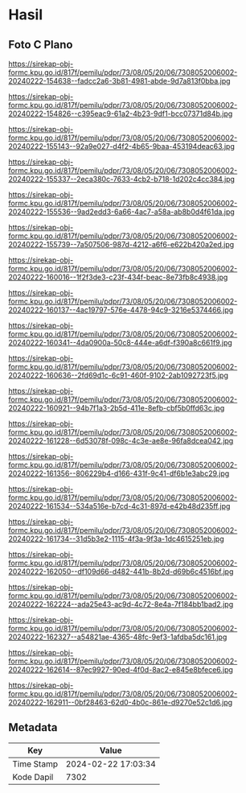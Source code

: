 # Hasil

## Foto C Plano

https://sirekap-obj-formc.kpu.go.id/817f/pemilu/pdpr/73/08/05/20/06/7308052006002-20240222-154638--fadcc2a6-3b81-4981-abde-9d7a813f0bba.jpg

https://sirekap-obj-formc.kpu.go.id/817f/pemilu/pdpr/73/08/05/20/06/7308052006002-20240222-154826--c395eac9-61a2-4b23-9df1-bcc07371d84b.jpg

https://sirekap-obj-formc.kpu.go.id/817f/pemilu/pdpr/73/08/05/20/06/7308052006002-20240222-155143--92a9e027-d4f2-4b65-9baa-453194deac63.jpg

https://sirekap-obj-formc.kpu.go.id/817f/pemilu/pdpr/73/08/05/20/06/7308052006002-20240222-155337--2eca380c-7633-4cb2-b718-1d202c4cc384.jpg

https://sirekap-obj-formc.kpu.go.id/817f/pemilu/pdpr/73/08/05/20/06/7308052006002-20240222-155536--9ad2edd3-6a66-4ac7-a58a-ab8b0d4f61da.jpg

https://sirekap-obj-formc.kpu.go.id/817f/pemilu/pdpr/73/08/05/20/06/7308052006002-20240222-155739--7a507506-987d-4212-a6f6-e622b420a2ed.jpg

https://sirekap-obj-formc.kpu.go.id/817f/pemilu/pdpr/73/08/05/20/06/7308052006002-20240222-160016--1f2f3de3-c23f-434f-beac-8e73fb8c4938.jpg

https://sirekap-obj-formc.kpu.go.id/817f/pemilu/pdpr/73/08/05/20/06/7308052006002-20240222-160137--4ac19797-576e-4478-94c9-3216e5374466.jpg

https://sirekap-obj-formc.kpu.go.id/817f/pemilu/pdpr/73/08/05/20/06/7308052006002-20240222-160341--4da0900a-50c8-444e-a6df-f390a8c661f9.jpg

https://sirekap-obj-formc.kpu.go.id/817f/pemilu/pdpr/73/08/05/20/06/7308052006002-20240222-160636--2fd69d1c-6c91-460f-9102-2ab1092723f5.jpg

https://sirekap-obj-formc.kpu.go.id/817f/pemilu/pdpr/73/08/05/20/06/7308052006002-20240222-160921--94b7f1a3-2b5d-411e-8efb-cbf5b0ffd63c.jpg

https://sirekap-obj-formc.kpu.go.id/817f/pemilu/pdpr/73/08/05/20/06/7308052006002-20240222-161228--6d53078f-098c-4c3e-ae8e-96fa8dcea042.jpg

https://sirekap-obj-formc.kpu.go.id/817f/pemilu/pdpr/73/08/05/20/06/7308052006002-20240222-161356--806229b4-d166-431f-9c41-df6b1e3abc29.jpg

https://sirekap-obj-formc.kpu.go.id/817f/pemilu/pdpr/73/08/05/20/06/7308052006002-20240222-161534--534a516e-b7cd-4c31-897d-e42b48d235ff.jpg

https://sirekap-obj-formc.kpu.go.id/817f/pemilu/pdpr/73/08/05/20/06/7308052006002-20240222-161734--31d5b3e2-1115-4f3a-9f3a-1dc4615251eb.jpg

https://sirekap-obj-formc.kpu.go.id/817f/pemilu/pdpr/73/08/05/20/06/7308052006002-20240222-162050--df109d66-d482-441b-8b2d-d69b6c4516bf.jpg

https://sirekap-obj-formc.kpu.go.id/817f/pemilu/pdpr/73/08/05/20/06/7308052006002-20240222-162224--ada25e43-ac9d-4c72-8e4a-7f184bb1bad2.jpg

https://sirekap-obj-formc.kpu.go.id/817f/pemilu/pdpr/73/08/05/20/06/7308052006002-20240222-162327--a54821ae-4365-48fc-9ef3-1afdba5dc161.jpg

https://sirekap-obj-formc.kpu.go.id/817f/pemilu/pdpr/73/08/05/20/06/7308052006002-20240222-162614--87ec9927-90ed-4f0d-8ac2-e845e8bfece6.jpg

https://sirekap-obj-formc.kpu.go.id/817f/pemilu/pdpr/73/08/05/20/06/7308052006002-20240222-162911--0bf28463-62d0-4b0c-861e-d9270e52c1d6.jpg


## Metadata

| Key        | Value               |
| ---------- | ------------------- |
| Time Stamp | 2024-02-22 17:03:34 |
| Kode Dapil | 7302                |



